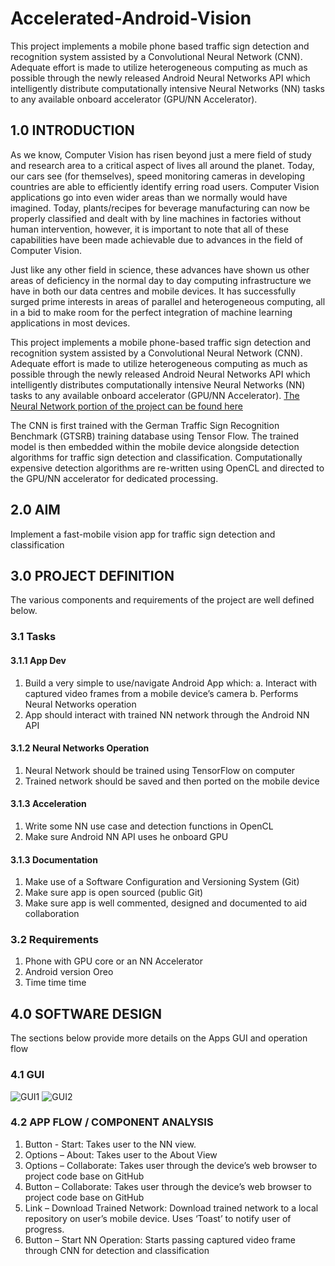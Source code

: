 # Accelerated-Android-Vision
This project implements a mobile phone based traffic sign detection and recognition system assisted by a Convolutional Neural Network (CNN). Adequate effort is made to utilize heterogeneous computing as much as possible through the newly released Android Neural Networks API which intelligently distribute computationally intensive Neural Networks (NN) tasks to any available onboard accelerator (GPU/NN Accelerator).


## 1.0 INTRODUCTION

As we know, Computer Vision has risen beyond just a mere field of study and research area
to a critical aspect of lives all around the planet. Today, our cars see (for themselves),
speed monitoring cameras in developing countries are able to efficiently identify erring
road users. Computer Vision applications go into even wider areas than we normally would
have imagined. Today, plants/recipes for beverage manufacturing can now be properly
classified and dealt with by line machines in factories without human intervention, however,
it is important to note that all of these capabilities have been made achievable due to
advances in the field of Computer Vision.

Just like any other field in science, these advances have shown us other areas of deficiency
in the normal day to day computing infrastructure we have in both our data centres and
mobile devices. It has successfully surged prime interests in areas of parallel and
heterogeneous computing, all in a bid to make room for the perfect integration of machine
learning applications in most devices.

This project implements a mobile phone-based traffic sign detection and recognition system
assisted by a Convolutional Neural Network (CNN). Adequate effort is made to utilize
heterogeneous computing as much as possible through the newly released Android Neural
Networks API which intelligently distributes computationally intensive Neural Networks (NN)
tasks to any available onboard accelerator (GPU/NN Accelerator). [The Neural Network portion of the project can be found here](https://github.com/OluwoleOyetoke/Computer_Vision_Using_TensorFlowLite)

The CNN is first trained with the German Traffic Sign Recognition Benchmark (GTSRB) training
database using Tensor Flow. The trained model is then embedded within the mobile device
alongside detection algorithms for traffic sign detection and classification.
Computationally expensive detection algorithms are re-written using OpenCL and directed to
the GPU/NN accelerator for dedicated processing.


## 2.0 AIM
Implement a fast-mobile vision app for traffic sign detection and classification


## 3.0 PROJECT DEFINITION
The various components and requirements of the project are well defined below.

### 3.1 Tasks
####    3.1.1 App Dev
1. Build a very simple to use/navigate Android App which:
a. Interact with captured video frames from a mobile device’s camera
b. Performs Neural Networks operation
2. App should interact with trained NN network through the Android NN API

#### 3.1.2 Neural Networks Operation
1. Neural Network should be trained using TensorFlow on computer
2. Trained network should be saved and then ported on the mobile device

#### 3.1.3 Acceleration
1. Write some NN use case and detection functions in OpenCL
2. Make sure Android NN API uses he onboard GPU

#### 3.1.3 Documentation
1. Make use of a Software Configuration and Versioning System (Git)
2. Make sure app is open sourced (public Git)
3. Make sure app is well commented, designed and documented to aid collaboration

### 3.2 Requirements
1. Phone with GPU core or an NN Accelerator
2. Android version Oreo
3. Time time time

## 4.0 SOFTWARE DESIGN
The sections below provide more details on the Apps GUI and operation flow
### 4.1 GUI
![GUI1](https://github.com/OluwoleOyetoke/Accelerated-Android-Vision/blob/master/app/sampledata/GUI1.JPG)
![GUI2](https://github.com/OluwoleOyetoke/Accelerated-Android-Vision/blob/master/app/sampledata/GUI2.JPG)

### 4.2 APP FLOW / COMPONENT ANALYSIS
1. Button - Start: Takes user to the NN view.
2. Options – About: Takes user to the About View
3. Options – Collaborate: Takes user through the device’s web browser to project code
base on GitHub
4. Button – Collaborate: Takes user through the device’s web browser to project code
base on GitHub
5. Link – Download Trained Network: Download trained network to a local repository on
user’s mobile device. Uses ‘Toast’ to notify user of progress.
6. Button – Start NN Operation: Starts passing captured video frame through CNN for
detection and classification
